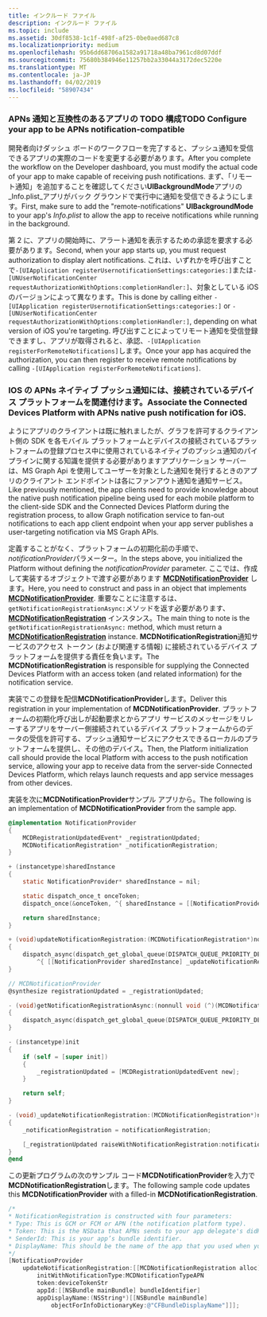 ```yaml
---
title: インクルード ファイル
description: インクルード ファイル
ms.topic: include
ms.assetid: 30df8538-1c1f-498f-af25-0be0aed687c8
ms.localizationpriority: medium
ms.openlocfilehash: 95b6dd68706a1582a91718a48ba7961cd8d07ddf
ms.sourcegitcommit: 75680b384946e11257bb2a33044a3172dec5220e
ms.translationtype: MT
ms.contentlocale: ja-JP
ms.lasthandoff: 04/02/2019
ms.locfileid: "58907434"
---
```

### <a name="todo-configure-your-app-to-be-apns-notification-compatible"></a><span data-ttu-id="b43fd-103">APNs 通知と互換性のあるアプリの TODO 構成</span><span class="sxs-lookup"><span data-stu-id="b43fd-103">TODO Configure your app to be APNs notification-compatible</span></span>

<span data-ttu-id="b43fd-104">開発者向けダッシュ ボードのワークフローを完了すると、プッシュ通知を受信できるアプリの実際のコードを変更する必要があります。</span><span class="sxs-lookup"><span data-stu-id="b43fd-104">After you complete the workflow on the Developer dashboard, you must modify the actual code of your app to make capable of receiving push notifications.</span></span> <span data-ttu-id="b43fd-105">まず、「リモート通知」を追加することを確認してください**UIBackgroundMode**アプリの_Info.plist_アプリがバック グラウンドで実行中に通知を受信できるようにします。</span><span class="sxs-lookup"><span data-stu-id="b43fd-105">First, make sure to add the "remote-notifications" **UIBackgroundMode** to your app's _Info.plist_ to allow the app to receive notifications while running in the background.</span></span> 

<span data-ttu-id="b43fd-106">第 2 に、アプリの開始時に、アラート通知を表示するための承認を要求する必要があります。</span><span class="sxs-lookup"><span data-stu-id="b43fd-106">Second, when your app starts up, you must request authorization to display alert notifications.</span></span> <span data-ttu-id="b43fd-107">これは、いずれかを呼び出すことで`-[UIApplication registerUsernotificationSettings:categories:]`または`-[UNUserNotificationCenter requestAuthorizationWithOptions:completionHandler:]`、対象としている iOS のバージョンによって異なります。</span><span class="sxs-lookup"><span data-stu-id="b43fd-107">This is done by calling either `-[UIApplication registerUsernotificationSettings:categories:]` or `-[UNUserNotificationCenter requestAuthorizationWithOptions:completionHandler:]`, depending on what version of iOS you're targeting.</span></span> <span data-ttu-id="b43fd-108">呼び出すことによってリモート通知を受信登録できますし、アプリが取得されると、承認、`-[UIApplication registerForRemoteNotifications]`します。</span><span class="sxs-lookup"><span data-stu-id="b43fd-108">Once your app has acquired the authorization, you can then register to receive remote notifications by calling `-[UIApplication registerForRemoteNotifications]`.</span></span> 

### <a name="associate-the-connected-devices-platform-with-apns-native-push-notification-for-ios"></a><span data-ttu-id="b43fd-109">IOS の APNs ネイティブ プッシュ通知には、接続されているデバイス プラットフォームを関連付けます。</span><span class="sxs-lookup"><span data-stu-id="b43fd-109">Associate the Connected Devices Platform with APNs native push notification for iOS.</span></span> 
<span data-ttu-id="b43fd-110">ようにアプリのクライアントは既に触れましたが、グラフを許可するクライアント側の SDK を各モバイル プラットフォームとデバイスの接続されているプラットフォームの登録プロセス中に使用されているネイティブのプッシュ通知のパイプラインに関する知識を提供する必要がありますアプリケーション サーバーは、MS Graph Api を使用してユーザーを対象とした通知を発行するときのアプリのクライアント エンドポイントは各にファンアウト通知を通知サービス。</span><span class="sxs-lookup"><span data-stu-id="b43fd-110">Like previously mentioned, the app clients need to provide knowledge about the native push notification pipeline being used for each mobile platform to the client-side SDK and the Connected Devices Platform during the registration process, to allow Graph notification service to fan-out notifications to each app client endpoint when your app server publishes a user-targeting notification via MS Graph APIs.</span></span>

<span data-ttu-id="b43fd-111">定義することがなく、プラットフォームの初期化前の手順で、 *notificationProvider*パラメーター。</span><span class="sxs-lookup"><span data-stu-id="b43fd-111">In the steps above, you initialized the Platform without defining the *notificationProvider* parameter.</span></span> <span data-ttu-id="b43fd-112">ここでは、作成して実装するオブジェクトで渡す必要があります **[MCDNotificationProvider](../../objectivec-api/core/MCDNotificationProvider.md)** します。</span><span class="sxs-lookup"><span data-stu-id="b43fd-112">Here, you need to construct and pass in an object that implements **[MCDNotificationProvider](../../objectivec-api/core/MCDNotificationProvider.md)**.</span></span> <span data-ttu-id="b43fd-113">重要なことに注意するは、`getNotificationRegistrationAsync:`メソッドを返す必要があります、 **[MCDNotificationRegistration](../../objectivec-api/core/MCDNotificationRegistration.md)** インスタンス。</span><span class="sxs-lookup"><span data-stu-id="b43fd-113">The main thing to note is the `getNotificationRegistrationAsync:` method, which must return a **[MCDNotificationRegistration](../../objectivec-api/core/MCDNotificationRegistration.md)** instance.</span></span> <span data-ttu-id="b43fd-114">**MCDNotificationRegistration**通知サービスのアクセス トークン (および関連する情報) に接続されているデバイス プラットフォームを提供する責任を負います。</span><span class="sxs-lookup"><span data-stu-id="b43fd-114">The **MCDNotificationRegistration** is responsible for supplying the Connected Devices Platform with an access token (and related information) for the notification service.</span></span>

<span data-ttu-id="b43fd-115">実装でこの登録を配信**MCDNotificationProvider**します。</span><span class="sxs-lookup"><span data-stu-id="b43fd-115">Deliver this registration in your implementation of **MCDNotificationProvider**.</span></span> <span data-ttu-id="b43fd-116">プラットフォームの初期化呼び出しが起動要求とからアプリ サービスのメッセージをリレーするアプリをサーバー側接続されているデバイス プラットフォームからのデータの受信を許可する、プッシュ通知サービスにアクセスできるローカルのプラットフォームを提供し、その他のデバイス。</span><span class="sxs-lookup"><span data-stu-id="b43fd-116">Then, the Platform initialization call should provide the local Platform with access to the push notification service, allowing your app to receive data from the server-side Connected Devices Platform, which relays launch requests and app service messages from other devices.</span></span> 

<span data-ttu-id="b43fd-117">実装を次に**MCDNotificationProvider**サンプル アプリから。</span><span class="sxs-lookup"><span data-stu-id="b43fd-117">The following is an implementation of **MCDNotificationProvider** from the sample app.</span></span>

```ObjectiveC
@implementation NotificationProvider
{
    MCDRegistrationUpdatedEvent* _registrationUpdated;
    MCDNotificationRegistration* _notificationRegistration;
}

+ (instancetype)sharedInstance
{
    static NotificationProvider* sharedInstance = nil;

    static dispatch_once_t onceToken;
    dispatch_once(&onceToken, ^{ sharedInstance = [[NotificationProvider alloc] init]; });

    return sharedInstance;
}

+ (void)updateNotificationRegistration:(MCDNotificationRegistration*)notificationRegistration
{
    dispatch_async(dispatch_get_global_queue(DISPATCH_QUEUE_PRIORITY_DEFAULT, 0),
        ^{ [[NotificationProvider sharedInstance] _updateNotificationRegistration:notificationRegistration]; });
}

// MCDNotificationProvider
@synthesize registrationUpdated = _registrationUpdated;

- (void)getNotificationRegistrationAsync:(nonnull void (^)(MCDNotificationRegistration* _Nullable, NSError* _Nullable))completionBlock
{
    dispatch_async(dispatch_get_global_queue(DISPATCH_QUEUE_PRIORITY_DEFAULT, 0), ^{ completionBlock(_notificationRegistration, nil); });
}

- (instancetype)init
{
    if (self = [super init])
    {
        _registrationUpdated = [MCDRegistrationUpdatedEvent new];
    }

    return self;
}

- (void)_updateNotificationRegistration:(MCDNotificationRegistration*)notificationRegistration
{
    _notificationRegistration = notificationRegistration;

    [_registrationUpdated raiseWithNotificationRegistration:notificationRegistration];
}
@end
```

<span data-ttu-id="b43fd-118">この更新プログラムの次のサンプル コード**MCDNotificationProvider**を入力で**MCDNotificationRegistration**します。</span><span class="sxs-lookup"><span data-stu-id="b43fd-118">The following sample code updates this **MCDNotificationProvider** with a filled-in **MCDNotificationRegistration**.</span></span>

```ObjectiveC
/*
* NotificationRegistration is constructed with four parameters:
* Type: This is GCM or FCM or APN (the notification platform type).
* Token: This is the NSData that APNs sends to your app delegate's didRegisterForRemoteNotificationsWithDeviceToken: method. You must convert the NSData into a string by hex-encoding it.
* SenderId: This is your app’s bundle identifier. 
* DisplayName: This should be the name of the app that you used when you registered it on the Microsoft dev portal. 
*/
[NotificationProvider
    updateNotificationRegistration:[[MCDNotificationRegistration alloc]
        initWithNotificationType:MCDNotificationTypeAPN
        token:deviceTokenStr
        appId:[[NSBundle mainBundle] bundleIdentifier]
        appDisplayName:(NSString*)[[NSBundle mainBundle]
            objectForInfoDictionaryKey:@"CFBundleDisplayName"]]];
```
